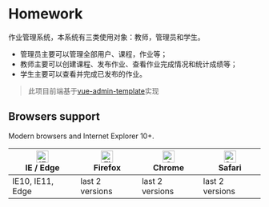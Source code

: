 # Homework

作业管理系统，本系统有三类使用对象：教师，管理员和学生。

* 管理员主要可以管理全部用户、课程，作业等；
* 教师主要可以创建课程、发布作业、查看作业完成情况和统计成绩等；
* 学生主要可以查看并完成已发布的作业。



> 此项目前端基于[vue-admin-template](https://github.com/PanJiaChen/vue-admin-template/blob/master/README-zh.md)实现
>



## Browsers support

Modern browsers and Internet Explorer 10+.

| [<img src="https://raw.githubusercontent.com/alrra/browser-logos/master/src/edge/edge_48x48.png" alt="IE / Edge" width="24px" height="24px" />](http://godban.github.io/browsers-support-badges/)</br>IE / Edge | [<img src="https://raw.githubusercontent.com/alrra/browser-logos/master/src/firefox/firefox_48x48.png" alt="Firefox" width="24px" height="24px" />](http://godban.github.io/browsers-support-badges/)</br>Firefox | [<img src="https://raw.githubusercontent.com/alrra/browser-logos/master/src/chrome/chrome_48x48.png" alt="Chrome" width="24px" height="24px" />](http://godban.github.io/browsers-support-badges/)</br>Chrome | [<img src="https://raw.githubusercontent.com/alrra/browser-logos/master/src/safari/safari_48x48.png" alt="Safari" width="24px" height="24px" />](http://godban.github.io/browsers-support-badges/)</br>Safari |
| --------- | --------- | --------- | --------- |
| IE10, IE11, Edge| last 2 versions| last 2 versions| last 2 versions